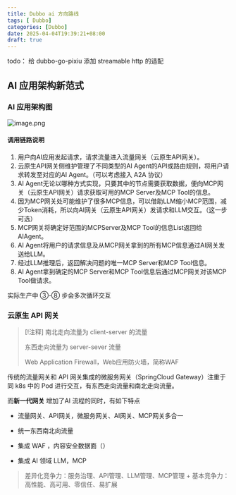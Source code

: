 ```yaml
---
title: Dubbo ai 方向路线
tags: [ Dubbo]
categories: [Dubbo]
date: 2025-04-04T19:39:21+08:00
draft: true
---
```

todo： 给 dubbo-go-pixiu 添加 streamable http 的适配

## AI 应用架构新范式

### AI 应用架构图

![image.png](https://img.simi.host/20250422133722.png)

#### 调用链路说明

1. 用户向AI应用发起请求，请求流量进入流量网关（云原生API网关）。
2. 云原生API网关侧维护管理了不同类型的AI Agent的API或路由规则，将用户请求转发至对应的AI Agent。（可以考虑接入 A2A 协议）
3. AI Agent无论以哪种方式实现，只要其中的节点需要获取数据，便向MCP网关（云原生API网关）请求获取可用的MCP Server及MCP Tool的信息。
4. 因为MCP网关处可能维护了很多MCP信息，可以借助LLM缩小MCP范围，减少Token消耗，所以向AI网关（云原生API网关）发请求和LLM交互。（这一步可选）
5. MCP网关将确定好范围的MCPServer及MCP Tool的信息List返回给AIAgent。
6. AI Agent将用户的请求信息及从MCP网关拿到的所有MCP信息通过AI网关发送给LLM。
7. 经过LLM推理后，返回解决问题的唯一MCP Server和MCP Tool信息。
8. AI Agent拿到确定的MCP Server和MCP Tool信息后通过MCP网关对该MCP Tool做请求。

实际生产中 ③-⑧ 步会多次循环交互

### 云原生 API 网关

> [!注释]
> 南北走向流量为 client-server 的流量
> 
> 东西走向流量为 server-sever 流量
> 
> Web Application Firewall，Web应用防火墙，简称WAF

传统的流量网关和 API 网关集成的微服务网关（SpringCloud Gateway）注重于同 k8s 中的 Pod 进行交互，有东西走向流量和南北走向流量。

而**新一代网关** 增加了AI 流程的同时，有如下特点

- 流量网关、API网关，微服务网关、AI网关、MCP网关多合一

- 统一东西南北向流量

- 集成 WAF ，内容安全数据面（）

- 集成 AI 领域 LLM，MCP

> 差异化竞争力：服务治理、API管理、LLM管理、MCP管理 + 基本竞争力：高性能、高可用、零信任、易扩展

